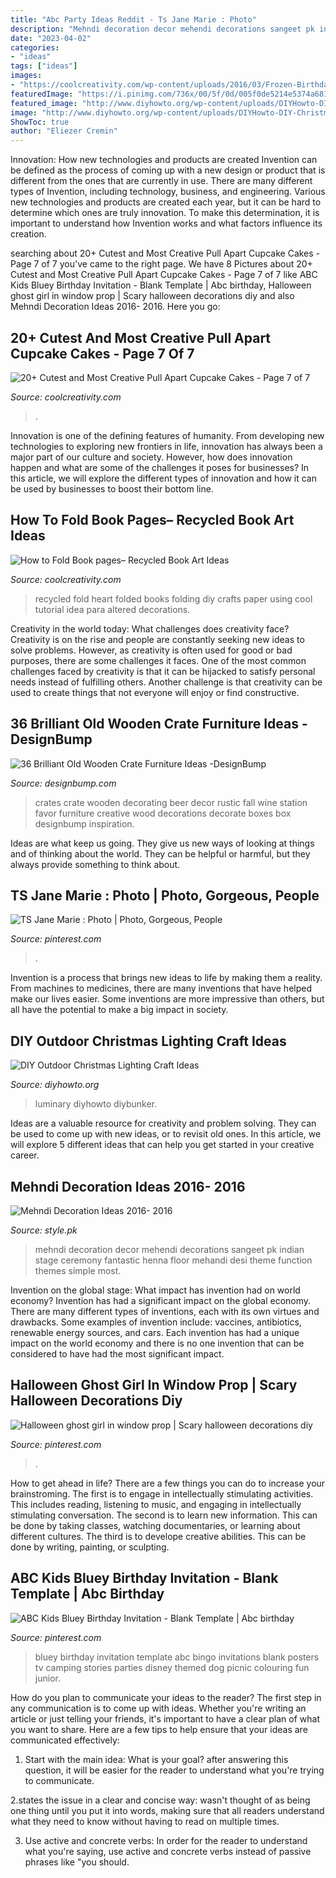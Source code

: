 ```yaml
---
title: "Abc Party Ideas Reddit - Ts Jane Marie : Photo"
description: "Mehndi decoration decor mehendi decorations sangeet pk indian stage ceremony fantastic henna floor mehandi desi theme function themes simple most"
date: "2023-04-02"
categories:
- "ideas"
tags: ["ideas"]
images:
- "https://coolcreativity.com/wp-content/uploads/2016/03/Frozen-Birthday-Cake.jpg"
featuredImage: "https://i.pinimg.com/736x/00/5f/0d/005f0de5214e5374a681b9162d92845d.jpg"
featured_image: "http://www.diyhowto.org/wp-content/uploads/DIYHowto-DIY-Christmas-Light-Craft-Ideas-08.jpg"
image: "http://www.diyhowto.org/wp-content/uploads/DIYHowto-DIY-Christmas-Light-Craft-Ideas-08.jpg"
ShowToc: true
author: "Eliezer Cremin"
---
```



Innovation: How new technologies and products are created
Invention can be defined as the process of coming up with a new design or product that is different from the ones that are currently in use. There are many different types of Invention, including technology, business, and engineering. 
 Various new technologies and products are created each year, but it can be hard to determine which ones are truly innovation. To make this determination, it is important to understand how Invention works and what factors influence its creation.

	

		
searching about 20+ Cutest and Most Creative Pull Apart Cupcake Cakes - Page 7 of 7 you've came to the right page. We have 8 Pictures about 20+ Cutest and Most Creative Pull Apart Cupcake Cakes - Page 7 of 7 like ABC Kids Bluey Birthday Invitation - Blank Template | Abc birthday, Halloween ghost girl in window prop | Scary halloween decorations diy and also Mehndi Decoration Ideas 2016- 2016. Here you go:
		
    
## 20+ Cutest And Most Creative Pull Apart Cupcake Cakes - Page 7 Of 7

<img loading=lazy src="https://coolcreativity.com/wp-content/uploads/2016/03/Frozen-Birthday-Cake.jpg" onerror="this.onerror=null;this.src='https://tse1.mm.bing.net/th?id=OIP.B5hB8Ye79vKiqaeqbxPhygHaNK&amp;pid=15.1';" alt="20+ Cutest and Most Creative Pull Apart Cupcake Cakes - Page 7 of 7">

_Source: coolcreativity.com_

>. 

	

Innovation is one of the defining features of humanity. From developing new technologies to exploring new frontiers in life, innovation has always been a major part of our culture and society. However, how does innovation happen and what are some of the challenges it poses for businesses? In this article, we will explore the different types of innovation and how it can be used by businesses to boost their bottom line.

    
## How To Fold Book Pages– Recycled Book Art Ideas

<img loading=lazy src="http://coolcreativity.com/wp-content/uploads/2016/03/5-1.jpg" onerror="this.onerror=null;this.src='https://tse2.mm.bing.net/th?id=OIP.ALGFNrPpZP_dutu_BXwGXwHaKX&amp;pid=15.1';" alt="How to Fold Book pages– Recycled Book Art Ideas">

_Source: coolcreativity.com_

>recycled fold heart folded books folding diy crafts paper using cool tutorial idea para altered decorations. 

	

Creativity in the world today: What challenges does creativity face?
Creativity is on the rise and people are constantly seeking new ideas to solve problems. However, as creativity is often used for good or bad purposes, there are some challenges it faces. One of the most common challenges faced by creativity is that it can be hijacked to satisfy personal needs instead of fulfilling others. Another challenge is that creativity can be used to create things that not everyone will enjoy or find constructive.

    
## 36 Brilliant Old Wooden Crate Furniture Ideas -DesignBump

<img loading=lazy src="https://designbump.com/wp-content/uploads/2015/10/crate09.jpg" onerror="this.onerror=null;this.src='https://tse3.mm.bing.net/th?id=OIP.ywL7SreYT2_Rk7nFWorIXAHaLH&amp;pid=15.1';" alt="36 Brilliant Old Wooden Crate Furniture Ideas -DesignBump">

_Source: designbump.com_

>crates crate wooden decorating beer decor rustic fall wine station favor furniture creative wood decorations decorate boxes box designbump inspiration. 

	

Ideas are what keep us going. They give us new ways of looking at things and of thinking about the world. They can be helpful or harmful, but they always provide something to think about.

    
## TS Jane Marie : Photo | Photo, Gorgeous, People

<img loading=lazy src="https://i.pinimg.com/736x/6d/3e/20/6d3e200196f53de67a284ab85af8fcee.jpg" onerror="this.onerror=null;this.src='https://tse4.mm.bing.net/th?id=OIP.MlKte3fIZr_ifDds_ICSFgHaJ3&amp;pid=15.1';" alt="TS Jane Marie : Photo | Photo, Gorgeous, People">

_Source: pinterest.com_

>. 

	

Invention is a process that brings new ideas to life by making them a reality. From machines to medicines, there are many inventions that have helped make our lives easier. Some inventions are more impressive than others, but all have the potential to make a big impact in society.

    
## DIY Outdoor Christmas Lighting Craft Ideas

<img loading=lazy src="http://www.diyhowto.org/wp-content/uploads/DIYHowto-DIY-Christmas-Light-Craft-Ideas-08.jpg" onerror="this.onerror=null;this.src='https://tse2.mm.bing.net/th?id=OIP.-8c2ZBzcVgJER-fc6hvm8AHaNQ&amp;pid=15.1';" alt="DIY Outdoor Christmas Lighting Craft Ideas">

_Source: diyhowto.org_

>luminary diyhowto diybunker. 

	

Ideas are a valuable resource for creativity and problem solving. They can be used to come up with new ideas, or to revisit old ones. In this article, we will explore 5 different ideas that can help you get started in your creative career.

    
## Mehndi Decoration Ideas 2016- 2016

<img loading=lazy src="https://style.pk/wp-content/uploads/2015/12/Mehndi-Decoration-Ideas-2016-2016.jpg" onerror="this.onerror=null;this.src='https://tse2.mm.bing.net/th?id=OIP.iHzZ88DhJDRQmb_NgQ5YRwHaEo&amp;pid=15.1';" alt="Mehndi Decoration Ideas 2016- 2016">

_Source: style.pk_

>mehndi decoration decor mehendi decorations sangeet pk indian stage ceremony fantastic henna floor mehandi desi theme function themes simple most. 

	

Invention on the global stage: What impact has invention had on world economy?
Invention has had a significant impact on the global economy. There are many different types of inventions, each with its own virtues and drawbacks. Some examples of invention include: vaccines, antibiotics, renewable energy sources, and cars. Each invention has had a unique impact on the world economy and there is no one invention that can be considered to have had the most significant impact.

    
## Halloween Ghost Girl In Window Prop | Scary Halloween Decorations Diy

<img loading=lazy src="https://i.pinimg.com/736x/00/5f/0d/005f0de5214e5374a681b9162d92845d.jpg" onerror="this.onerror=null;this.src='https://tse3.mm.bing.net/th?id=OIP.fRTf-P2HEvSOvYCWz1GyXAAAAA&amp;pid=15.1';" alt="Halloween ghost girl in window prop | Scary halloween decorations diy">

_Source: pinterest.com_

>. 

	

How to get ahead in life? There are a few things you can do to increase your brainstroming. The first is to engage in intellectually stimulating activities. This includes reading, listening to music, and engaging in intellectually stimulating conversation. The second is to learn new information. This can be done by taking classes, watching documentaries, or learning about different cultures. The third is to develope creative abilities. This can be done by writing, painting, or sculpting.

    
## ABC Kids Bluey Birthday Invitation - Blank Template | Abc Birthday

<img loading=lazy src="https://i.pinimg.com/736x/b0/51/55/b051558c75537691446253c213557086.jpg" onerror="this.onerror=null;this.src='https://tse1.mm.bing.net/th?id=OIP.7ZOci68HO7CKC7EXx9fRmgHaLH&amp;pid=15.1';" alt="ABC Kids Bluey Birthday Invitation - Blank Template | Abc birthday">

_Source: pinterest.com_

>bluey birthday invitation template abc bingo invitations blank posters tv camping stories parties disney themed dog picnic colouring fun junior. 

	

How do you plan to communicate your ideas to the reader?
The first step in any communication is to come up with ideas. Whether you're writing an article or just telling your friends, it's important to have a clear plan of what you want to share. Here are a few tips to help ensure that your ideas are communicated effectively:
1. Start with the main idea: What is your goal? after answering this question, it will be easier for the reader to understand what you're trying to communicate.

2.states the issue in a clear and concise way: wasn't thought of as being one thing until you put it into words, making sure that all readers understand what they need to know without having to read on multiple times.

3. Use active and concrete verbs: In order for the reader to understand what you're saying, use active and concrete verbs instead of passive phrases like "you should.

